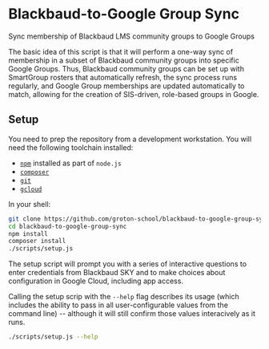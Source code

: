 # Blackbaud-to-Google Group Sync

Sync membership of Blackbaud LMS community groups to Google Groups

The basic idea of this script is that it will perform a one-way sync of membership in a subset of Blackbaud community groups into specific Google Groups. Thus, Blackbaud community groups can be set up with SmartGroup rosters that automatically refresh, the sync process runs regularly, and Google Group memberships are updated automatically to match, allowing for the creation of SIS-driven, role-based groups in Google.

## Setup

You need to prep the repository from a development workstation. You will need the following toolchain installed:

- [`npm`](nodejs.org) installed as part of `node.js`
- [`composer`](https://pnpm.io/)
- [`git`](https://git-scm.com/)
- [`gcloud`](https://cloud.google.com/sdk/docs/install)

In your shell:

```bash
git clone https://github.com/groton-school/blackbaud-to-google-group-sync.git
cd blackbaud-to-google-group-sync
npm install
composer install
./scripts/setup.js
```

The setup script will prompt you with a series of interactive questions to enter credentials from Blackbaud SKY and to make choices about configuration in Google Cloud, including app access.

Calling the setup scrip with the `--help` flag describes its usage (which includes the ability to pass in all user-configurable values from the command line) -- although it will still confirm those values interacively as it runs.

```bash
./scripts/setup.js --help
```
